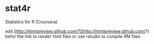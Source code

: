 # stat4r
Statistics for R (Coursera)

add [http://htmlpreview.github.com/?](http://htmlpreview.github.com/?) befor the link to render html files or use rstudio to compile RM files.

